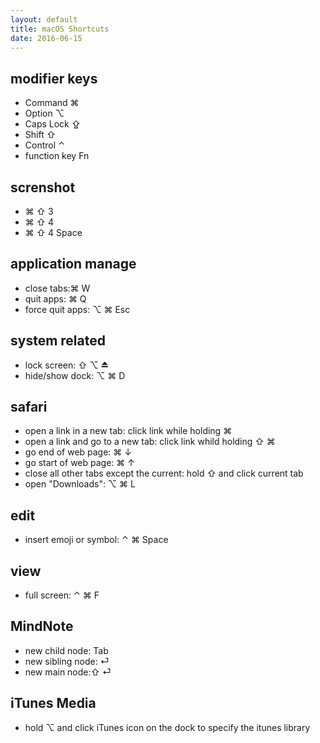 ```yaml
---
layout: default
title: macOS Shortcuts
date: 2016-06-15
---
```


## modifier keys
* Command ⌘
* Option ⌥
* Caps Lock ⇪
* Shift ⇧
* Control ⌃
* function key Fn

## screnshot
* ⌘ ⇧ 3
* ⌘ ⇧ 4
* ⌘ ⇧ 4 Space

## application manage
* close tabs:⌘ W
* quit apps: ⌘ Q
* force quit apps: ⌥ ⌘ Esc

## system related
* lock screen: ⇧ ⌥ ⏏
* hide/show dock: ⌥ ⌘ D

## safari
* open a link in a new tab: click link while holding ⌘
* open a link and go to a new tab: click link whild holding ⇧ ⌘
* go end of web page: ⌘ ↓
* go start of web page: ⌘ ↑
* close all other tabs except the current: hold ⇧ and click current tab
* open "Downloads": ⌥ ⌘ L

## edit
* insert emoji or symbol: ⌃ ⌘ Space

## view
* full screen: ⌃ ⌘ F

## MindNote
* new child node: Tab
* new sibling node: ⏎
* new main node:⇧ ⏎

## iTunes Media
* hold ⌥ and click iTunes icon on the dock to specify the itunes library
